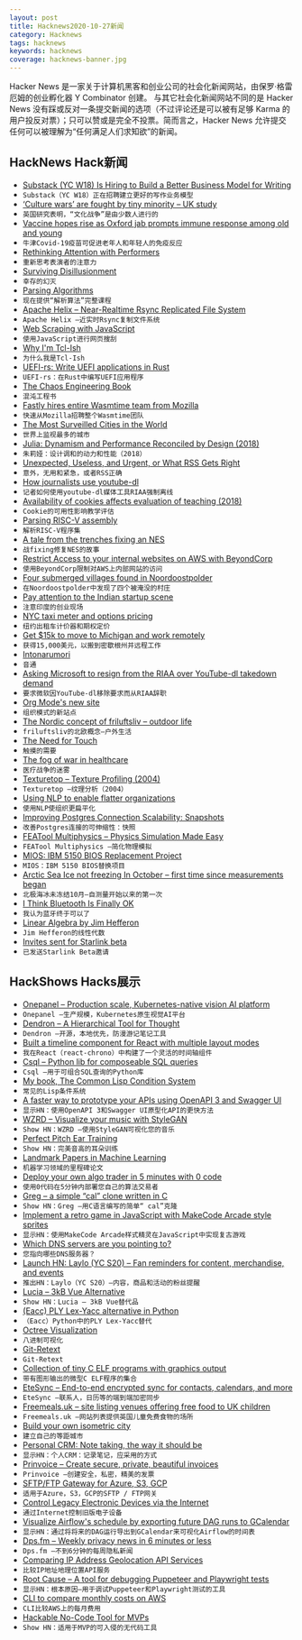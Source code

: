```yaml
---
layout: post
title: Hacknews2020-10-27新闻
category: Hacknews
tags: hacknews
keywords: hacknews
coverage: hacknews-banner.jpg
---
```


Hacker News 是一家关于计算机黑客和创业公司的社会化新闻网站，由保罗·格雷厄姆的创业孵化器 Y Combinator 创建。
与其它社会化新闻网站不同的是 Hacker News 没有踩或反对一条提交新闻的选项（不过评论还是可以被有足够 Karma 的用户投反对票）；只可以赞或是完全不投票。简而言之，Hacker News 允许提交任何可以被理解为“任何满足人们求知欲”的新闻。

## HackNews Hack新闻


- [Substack (YC W18) Is Hiring to Build a Better Business Model for Writing](https://substack.com/jobs)
- `Substack（YC W18）正在招聘建立更好的写作业务模型`
- [‘Culture wars’ are fought by tiny minority – UK study](https://www.theguardian.com/society/2020/oct/24/culture-wars-are-fought-by-tiny-minority-uk-study)
- `英国研究表明，“文化战争”是由少数人进行的`
- [Vaccine hopes rise as Oxford jab prompts immune response among old and young](https://www.reuters.com/article/us-health-coronavirus-astrazeneca-vaccin/oxford-covid-19-vaccine-prompts-immune-response-among-adults-old-and-young-astrazeneca-says-idUSKBN27B0IV)
- `牛津Covid-19疫苗可促进老年人和年轻人的免疫反应`
- [Rethinking Attention with Performers](https://ai.googleblog.com/2020/10/rethinking-attention-with-performers.html)
- `重新思考表演者的注意力`
- [Surviving Disillusionment](https://www.spakhm.com/p/surviving-disillusionment)
- `幸存的幻灭`
- [Parsing Algorithms](http://dmitrysoshnikov.com/courses/parsing-algorithms/)
- `现在提供“解析算法”完整课程`
- [Apache Helix – Near-Realtime Rsync Replicated File System](https://helix.apache.org/0.6.8-docs/recipes/rsync_replicated_file_store.html)
- `Apache Helix –近实时Rsync复制文件系统`
- [Web Scraping with JavaScript](https://qoob.cc/web-scraping/)
- `使用JavaScript进行网页搜刮`
- [Why I'm Tcl-Ish](https://colin-macleod.blogspot.com/2020/10/why-im-tcl-ish.html)
- `为什么我是Tcl-Ish`
- [UEFI-rs: Write UEFI applications in Rust](https://github.com/rust-osdev/uefi-rs)
- `UEFI-rs：在Rust中编写UEFI应用程序`
- [The Chaos Engineering Book](https://www.verica.io/the-chaos-engineering-book/)
- `混沌工程书`
- [Fastly hires entire Wasmtime team from Mozilla](https://bytecodealliance.org/articles/1-year-update#the-lucet-and-wasmtime-teams-join-forces)
- `快速从Mozilla招聘整个Wasmtime团队`
- [The Most Surveilled Cities in the World](https://www.statista.com/chart/19256/the-most-surveilled-cities-in-the-world/)
- `世界上监视最多的城市`
- [Julia: Dynamism and Performance Reconciled by Design (2018)](https://dl.acm.org/doi/pdf/10.1145/3276490)
- `朱莉娅：设计调和的动力和性能（2018）`
- [Unexpected, Useless, and Urgent, or What RSS Gets Right](https://www.charlieharrington.com/unexpected-useless-and-urgent)
- `意外，无用和紧急，或者RSS正确`
- [How journalists use youtube-dl](https://freedom.press/news/riaa-github-youtube-dl-journalist-tool/)
- `记者如何使用youtube-dl媒体工具RIAA强制离线`
- [Availability of cookies affects evaluation of teaching (2018)](https://pubmed.ncbi.nlm.nih.gov/29956364/)
- `Cookie的可用性影响教学评估`
- [Parsing RISC-V assembly](https://web.eecs.utk.edu/~azh/blog/parsingriscv.html)
- `解析RISC-V程序集`
- [A tale from the trenches fixing an NES](https://debugger.medium.com/what-restoring-a-30-year-old-nintendo-taught-me-about-right-to-repair-3bffdf548f6d)
- `战fixing修复NES的故事`
- [Restrict Access to your internal websites on AWS with BeyondCorp](https://transcend.io/blog/restrict-access-to-internal-websites-with-beyondcorp)
- `使用BeyondCorp限制对AWS上内部网站的访问`
- [Four submerged villages found in Noordoostpolder](https://nltimes.nl/2020/10/26/four-submerged-villages-found-noordoostpolder)
- `在Noordoostpolder中发现了四个被淹没的村庄`
- [Pay attention to the Indian startup scene](https://techcrunch.com/2020/10/24/why-you-have-to-pay-attention-to-the-indian-startup-scene/)
- `注意印度的创业现场`
- [NYC taxi meter and options pricing](https://questdb.io/blog/2020/10/16/taxi-drivers-are-options-traders)
- `纽约出租车计价器和期权定价`
- [Get $15k to move to Michigan and work remotely](https://www.chicagobusiness.com/residential-real-estate/get-15000-move-michigan-and-work-remotely)
- `获得15,000美元，以搬到密歇根州并远程工作`
- [Intonarumori](https://en.wikipedia.org/wiki/Intonarumori)
- `音通`
- [Asking Microsoft to resign from the RIAA over YouTube-dl takedown demand](https://sfconservancy.org/blog/2020/oct/26/microsoft-github-riaa-youtube-dl/)
- `要求微软因YouTube-dl移除要求而从RIAA辞职`
- [Org Mode's new site](https://orgmode.org)
- `组织模式的新站点`
- [The Nordic concept of friluftsliv – outdoor life](https://www.seattletimes.com/life/outdoors/we-belong-out-there-how-the-nordic-concept-of-friluftsliv-outdoor-life-could-help-the-pacific-northwest-get-through-this-covid-winter/)
- `friluftsliv的北欧概念–户外生活`
- [The Need for Touch](https://aeon.co/essays/touch-is-a-language-we-cannot-afford-to-forget)
- `触摸的需要`
- [The fog of war in healthcare](https://www.linkedin.com/pulse/fog-war-healthcare-david-pretzel-bennetzen/)
- `医疗战争的迷雾`
- [Texturetop – Texture Profiling (2004)](https://fishsoup.net/software/texturetop/)
- `Texturetop –纹理分析（2004）`
- [Using NLP to enable flatter organizations](https://middle-out.io/posts/nlp_orgs)
- `使用NLP使组织更扁平化`
- [Improving Postgres Connection Scalability: Snapshots](https://techcommunity.microsoft.com/t5/azure-database-for-postgresql/improving-postgres-connection-scalability-snapshots/ba-p/1806462)
- `改善Postgres连接的可伸缩性：快照`
- [FEATool Multiphysics – Physics Simulation Made Easy](https://www.featool.com/)
- `FEATool Multiphysics –简化物理模拟`
- [MIOS: IBM 5150 BIOS Replacement Project](http://www.mtmscientific.com/mios.html)
- `MIOS：IBM 5150 BIOS替换项目`
- [Arctic Sea Ice not freezing In October – first time since measurements began](https://www.severe-weather.eu/news/arctic-ocean-sea-ice-2020-jet-stream-effect-winter-fa/)
- `北极海冰未冻结10月–自测量开始以来的第一次`
- [I Think Bluetooth Is Finally OK](https://www.bit-101.com/blog/2020/10/i-think-bluetooth-is-finally-ok/)
- `我认为蓝牙终于可以了`
- [Linear Algebra by Jim Hefferon](https://hefferon.net/linearalgebra/)
- `Jim Hefferon的线性代数`
- [Invites sent for Starlink beta](https://old.reddit.com/r/Starlink/comments/jitefj/i_just_officially_received_an_email_invite_to_the/)
- `已发送Starlink Beta邀请`


## HackShows Hacks展示

- [ Onepanel – Production scale, Kubernetes-native vision AI platform](https://github.com/onepanelio/core)
- `Onepanel –生产规模，Kubernetes原生视觉AI平台`
- [ Dendron – A Hierarchical Tool for Thought](https://dendron.so)
- `Dendron –开源，本地优先，防漫游记笔记工具`
- [ Built a timeline component for React with multiple layout modes](https://github.com/prabhuignoto/react-chrono)
- `我在React（react-chrono）中构建了一个灵活的时间轴组件`
- [ Csql – Python lib for composeable SQL queries](https://github.com/akdor1154/python-csql)
- `Csql –用于可组合SQL查询的Python库`
- [ My book, The Common Lisp Condition System](https://www.amazon.com/Common-Lisp-Condition-System-Mechanisms/dp/148426133X)
- `常见的Lisp条件系统`
- [ A faster way to prototype your APIs using OpenAPI 3 and Swagger UI](https://github.com/egorsmkv/openapi3-generator)
- `显示HN：使用OpenAPI 3和Swagger UI原型化API的更快方法`
- [ WZRD – Visualize your music with StyleGAN](https://wzrd.ai/)
- `Show HN：WZRD –使用StyleGAN可视化您的音乐`
- [ Perfect Pitch Ear Training](http://sergeykish.com/perfect-pitch-ear-training)
- `Show HN：完美音高的耳朵训练`
- [ Landmark Papers in Machine Learning](https://github.com/daturkel/learning-papers)
- `机器学习领域的里程碑论文`
- [ Deploy your own algo trader in 5 minutes with 0 code](https://streak.world)
- `使用0代码在5分钟内部署您自己的算法交易者`
- [ Greg – a simple “cal” clone written in C](https://greg-calendar.vercel.app)
- `Show HN：Greg –用C语言编写的简单“ cal”克隆`
- [ Implement a retro game in JavaScript with MakeCode Arcade style sprites](https://codeguppy.com/code.html?t=mars_attack&list=games)
- `显示HN：使用MakeCode Arcade样式精灵在JavaScript中实现复古游戏`
- [ Which DNS servers are you pointing to?](https://which.nameserve.rs/)
- `您指向哪些DNS服务器？`
- [Launch HN: Laylo (YC S20) – Fan reminders for content, merchandise, and events](item?id=24886794)
- `推出HN：Laylo（YC S20）–内容，商品和活动的粉丝提醒`
- [ Lucia – 3kB Vue Alternative](https://github.com/aidenybai/lucia)
- `Show HN：Lucia – 3kB Vue替代品`
- [  (Eacc) PLY Lex-Yacc alternative in Python](https://github.com/iogf/eacc)
- `（Eacc）Python中的PLY Lex-Yacc替代`
- [ Octree Visualization](https://nickyvanurk.com/boids-octree-simulation/)
- `八进制可视化`
- [ Git-Retext](https://blog.aloni.org/posts/gitology-2-git-retext/)
- `Git-Retext`
- [ Collection of tiny C ELF programs with graphics output](https://github.com/grz0zrg/tinycelfgraphics)
- `带有图形输出的微型C ELF程序的集合`
- [ EteSync – End-to-end encrypted sync for contacts, calendars, and more](https://www.etesync.com/)
- `EteSync –联系人，日历等的端到端加密同步`
- [ Freemeals.uk – site listing venues offering free food to UK children](https://freemeals.uk)
- `Freemeals.uk –网站列表提供英国儿童免费食物的场所`
- [ Build your own isometric city](https://victorribeiro.com/tileEditor/?example=01)
- `建立自己的等距城市`
- [ Personal CRM: Note taking, the way it should be](https://nat.app/calendar)
- `显示HN：个人CRM：记录笔记，应采用的方式`
- [ Prinvoice – Create secure, private, beautiful invoices](https://prinvoice.com)
- `Prinvoice –创建安全，私密，精美的发票`
- [ SFTP/FTP Gateway for Azure, S3, GCP](https://medium.com/couchdrop-io/sftp-gazure-sftp-gateway-586847838a58)
- `适用于Azure，S3，GCP的SFTP / FTP网关`
- [ Control Legacy Electronic Devices via the Internet](https://medium.com/swlh/build-smart-home-systems-on-top-of-legacy-electronics-d85640d2e5ea)
- `通过Internet控制旧版电子设备`
- [ Visualize Airflow's schedule by exporting future DAG runs to GCalendar](https://github.com/domenp/aircal)
- `显示HN：通过将将来的DAG运行导出到GCalendar来可视化Airflow的时间表`
- [ Dps.fm – Weekly privacy news in 6 minutes or less](https://dps.fm)
- `Dps.fm –不到6分钟的每周隐私新闻`
- [ Comparing IP Address Geolocation API Services](http://giacomoballi.com/blog/comparing-ip-address-geolocation-api-services)
- `比较IP地址地理位置API服务`
- [ Root Cause – A tool for debugging Puppeteer and Playwright tests](https://www.testim.io/root-cause/)
- `显示HN：根本原因–用于调试Puppeteer和Playwright测试的工具`
- [ CLI to compare monthly costs on AWS](https://github.com/rocketmiles/aws-cct)
- `CLI比较AWS上的每月费用`
- [ Hackable No-Code Tool for MVPs](https://abstra.app/?ref=hn)
- `Show HN：适用于MVP的可入侵的无代码工具`

